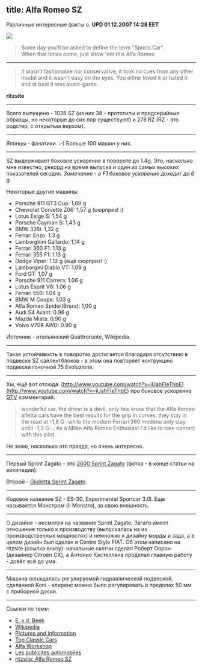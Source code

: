 title: Alfa Romeo SZ
----

Различные интересные факты о. <b>UPD 01.12.2007 14:28 EET</b>

<a href="http://upload.wikimedia.org/wikipedia/commons/f/f3/Alfa_Romeo_SZ.JPG"><img src="http://upload.wikimedia.org/wikipedia/commons/thumb/f/f3/Alfa_Romeo_SZ.JPG/250px-Alfa_Romeo_SZ.JPG"></a>

> Some day you'll be asked to define the term "Sports Car". <br/>
> When that times come, just show 'em this Alfa Romeo

----

> It wasn't fashionable nor conservative, it took no cues from any other model
> and it wasn't easy on the eyes. You either loved it or hated it and at best it
> was avant-garde.

**ritzsite**

----

Всего выпущено - 1036 SZ (из них 38 - прототипы и предсерийные образцы, но
некоторые до сих пор существуют) и 278 RZ (RZ - это родстер, с открытым верхом).

----

Японцы - фанатики. :-) Больше 100 машин у них.

----

SZ выдерживает боковое ускорение в повороте до 1.4g. Это, насколько мне
известно, рекорд на время выпуска и один из самых высоких показателей
сегодня. <span class="note">*Замечание - в F1 боковое ускорение доходит до 6
g.*</span>

Некоторые другие машины:

* Porsche 911 GT3 Cup: 1,69 g
* Chevrolet Corvette Z06: 1,57 g (сюрприз! :)
* Lotus Exige S: 1,54 g
* Porsche Cayman S: 1,43 g
* BMW 335i: 1,32 g
* Ferrari Enzo: 1.3 g
* Lamborghini Gallardo: 1,14 g
* Ferrari 360 F1: 1.13 g
* Ferrari 355 F1: 1.13 g
* Dodge Viper: 1.12 g (ещё сюрприз! :)
* Lamborgini Diablo VT: 1.09 g
* Ford GT: 1,07 g
* Porsche 911 Carrera: 1.06 g
* Lotus Esprit V8: 1.06 g
* Ferrari 550: 1.04 g
* BMW M Coupe: 1.03 g
* Alfa Romeo Spider(Brera): 1,00 g
* Audi S4 Avant: 0.96 g
* Mazda Miata: 0,90 g
* Volvo V70R AWD: 0.90 g


Источник - итальянский Quattroruote, Wikipedia.

----

Такая устойчивость в поворотах достигается благодаря отсутствию в подвеске SZ
сайлентблоков - в этом она повторяет контрукцию подвески гоночной 75
Evoluzione.

----

Хм, ещё вот отсюда: [http://www.youtube.com/watch?v=iUahFIeThbE](http://www.youtube.com/watch?v=iUahFIeThbE) про боковое ускорение [GTV](http://en.wikipedia.org/wiki/Alfa_Romeo_Alfetta#GT.2C_GTV_and_GTV6) комментарий:

> wonderful car, the driver is a devil, only few know that the Alfa Romeo
> alfetta cars have the best results for the grip in curves, they stay in the
> road at -1,8 G- while the modern Ferrari 360 modena only stay untill -1,2
> G-.. As a Milan Alfa Romeo Enthusiast I'd like to take contact with this
> pilot.

Не знаю, насколько это правда, но очень интересно.

----

Первый Sprint Zagato - это [2600 Sprint Zagato](http://en.wikipedia.org/wiki/Alfa_Romeo_2600) (фотка - в конце статьи на википедии).

Второй - [Giulietta Sprint Zagato](http://en.wikipedia.org/wiki/File:Alfa_Romeo_Giulietta_SZ_Sprint_Zagato.jpg).

----

Кодовое название SZ - ES-30, Experimental Sportcar 3.0l. Еще называется Монстром (Il Monstro), за свою внешность.

----

О дизайне - несмотря на название Sprint Zagato, Загато имеет отношение только к
производству (выпускалась на их производственных мощностях) и немножко к дизайну
морды и зада, а в целом дизайн был сделан в Centro Style FIAT. Об этом написано
на ritzsite (ссылка внизу): начальные скетчи сделал Роберт Опрон (дизайнер
Citroën CX), а Антонио Кастеллана проделал главную работу - довёл всё до ума.

----

Машина оснащалась регулируемой гидравлической подвеской, сделанной Koni -
клиренс можно было регулировать в пределах 50 мм с приборной доски.

----

Ссылки по теме:

* [E. v.d. Beek](http://home.wxs.nl/~evdbeek/monster.html)
* [Wikipedia](http://en.wikipedia.org/wiki/Alfa_Romeo_SZ)
* [Pictures and information](http://www.diseno-art.com/encyclopedia/vehicles/road/cars/alfa_romeo_sz.html)
* [Top Classic Cars](http://www.topclassiccars.com/alfa-romeo-sz.html)
* [Alfa Workshop](http://www.alfaworkshop.co.uk/alfa_sz.shtml)
* [Les publicites automobiles](http://www.auto-pub.net/page_Alfa_SZ_cat.htm)
* [ritzsite: Alfa Romeo SZ](http://www.ritzsite.net/Alfa_SZ-RZ/02_Alfa_SZ-RZ.htm)
